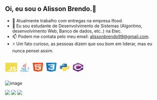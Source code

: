 ## Oi, eu sou o Alisson Brendo.👋

- 🔭 Atualmente trabalho com entregas na empresa Ifood.
- 🌱 Eu sou estudante de Desenvolvimento de Sistemas (Algoritmo, desenvolvimento Web, Banco de dados, etc..) na Etec.
- 📫 Podem me contata pelo meu email: alissonbrendo99@gmail.com.
- ⚡ Um fato curioso, as pessoas dizem que sou bom em liderar, mas eu nunca pensei assim.


<div style="display: inline_block"><br>
  <img align="center" alt="Lih-Js" height="30" width="40" src="https://raw.githubusercontent.com/devicons/devicon/master/icons/javascript/javascript-plain.svg">
  <img align="center" alt="Lih-Java" height="30" width="40" src="https://raw.githubusercontent.com/devicons/devicon/master/icons/java/java-original.svg">
  <img align="center" alt="Lih-HTML" height="30" width="40" src="https://raw.githubusercontent.com/devicons/devicon/master/icons/html5/html5-original.svg">
  <img align="center" alt="Lih-CSS" height="30" width="40" src="https://raw.githubusercontent.com/devicons/devicon/master/icons/css3/css3-original.svg">
  <img align="center" alt="Lih-Python" height="30" width="40" src="https://raw.githubusercontent.com/devicons/devicon/master/icons/python/python-original.svg">
  <img align="center" alt="Lih-Csharp" height="30" width="40" src="https://raw.githubusercontent.com/devicons/devicon/master/icons/csharp/csharp-original.svg">
</div>

##
![image](https://github.com/user-attachments/assets/af969033-a021-413a-955f-661a54646a37)




 
<div> 
  <a href="https://www.instagram.com/mrliedson/"_blank"><img src="https://img.shields.io/badge/-Instagram-%23E4405F?style=for-the-badge&logo=instagram&logoColor=white" target="_blank"></a>
  <a href = "alissonbrendo99@gmail.com"><img src="https://img.shields.io/badge/-Gmail-%23333?style=for-the-badge&logo=gmail&logoColor=white" target="_blank"></a>
  <a href="https://www.linkedin.com/in/alisson-brendo-9561a11a1/" target="_blank"><img src="https://img.shields.io/badge/-LinkedIn-%230077B5?style=for-the-badge&logo=linkedin&logoColor=white" target="_blank"></a> 
  
</div>
